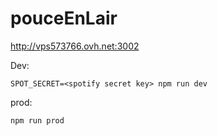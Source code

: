 # pouceEnLair

http://vps573766.ovh.net:3002

Dev: 
```
SPOT_SECRET=<spotify secret key> npm run dev
```


prod: 
```
npm run prod
```


